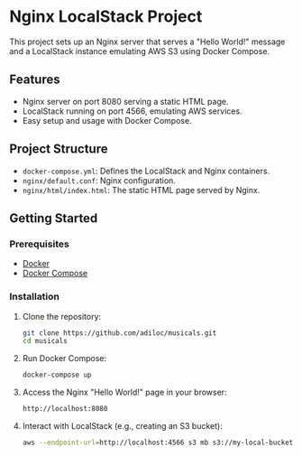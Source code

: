 # Nginx LocalStack Project

This project sets up an Nginx server that serves a "Hello World!" message and a LocalStack instance emulating AWS S3 using Docker Compose.

## Features

- Nginx server on port 8080 serving a static HTML page.
- LocalStack running on port 4566, emulating AWS services.
- Easy setup and usage with Docker Compose.

## Project Structure


- `docker-compose.yml`: Defines the LocalStack and Nginx containers.
- `nginx/default.conf`: Nginx configuration.
- `nginx/html/index.html`: The static HTML page served by Nginx.

## Getting Started

### Prerequisites

- [Docker](https://docs.docker.com/get-docker/)
- [Docker Compose](https://docs.docker.com/compose/install/)

### Installation

1. Clone the repository:
   ```bash
   git clone https://github.com/adiloc/musicals.git
   cd musicals

2. Run Docker Compose:
   ```bash
   docker-compose up

3. Access the Nginx "Hello World!" page in your browser:
   ```bash
   http://localhost:8080

4. Interact with LocalStack (e.g., creating an S3 bucket): 
   ```bash
   aws --endpoint-url=http://localhost:4566 s3 mb s3://my-local-bucket
 